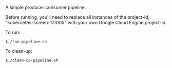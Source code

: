 A simple producer consumer pipeline.

Before running, you'll need to replace all instances of the project-id, "kubernetes-screen-173105" with your own Google Cloud Engine project-id. 

To run:
    
    $./run-pipeline.sh

To clean-up:

    $./clean-up-pipeline.sh